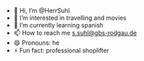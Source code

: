 - 👋 Hi, I’m @HerrSuhl
- 👀 I’m interested in travelling and movies
- 🌱 I’m currently learning spanish
- 📫 How to reach me s.suhl@gbs-rodgau.de
- 😄 Pronouns: he
- ⚡ Fun fact: professional shoplifter

<!---
HerrSuhl/HerrSuhl is a ✨ special ✨ repository because its `README.md` (this file) appears on your GitHub profile.
You can click the Preview link to take a look at your changes.
--->
